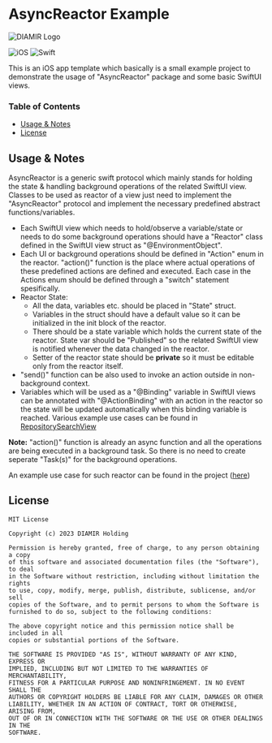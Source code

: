 # AsyncReactor Example

![DIAMIR Logo](https://diamir.io/wp-content/uploads/Horizontal-Logomark-Logotype-Inverted-on-transparent.png)

![iOS](https://img.shields.io/badge/iOS-000000?style=for-the-badge&logo=ios&logoColor=white)
![Swift](https://img.shields.io/badge/Swift-FA7343?style=for-the-badge&logo=swift&logoColor=white)

This is an iOS app template which basically is a small example project to demonstrate the usage of "AsyncReactor" package and some basic SwiftUI views. 

### Table of Contents
* [Usage & Notes](#usage_notes)
* [License](#license)

## Usage & Notes <a name="usage_notes"></a>
AsyncReactor is a generic swift protocol which mainly stands for holding the state & handling background operations of the related SwiftUI view. Classes to be used as reactor of a view just need to implement the "AsyncReactor" protocol and implement the necessary predefined abstract functions/variables.

- Each SwiftUI view which needs to hold/observe a variable/state or needs to do some background operations should have a "Reactor" class defined in the SwiftUI view struct as "@EnvironmentObject".
- Each UI or background operations should be defined in "Action" enum in the reactor. "action()" function is the place where actual operations of these predefined actions are defined and executed. Each case in the Actions enum should be defined through a "switch" statement spesifically.
- Reactor State:
    - All the data, variables etc. should be placed in "State" struct.
    - Variables in the struct should have a default value so it can be initialized in the init block of the reactor.
    - There should be a state variable which holds the current state of the reactor. State var should be "Published" so the related SwiftUI view is notified whenever the data changed in the reactor. 
    - Setter of the reactor state should be **private** so it must be editable only from the reactor itself.
- "send()" function can be also used to invoke an action outside in non-background context.
- Variables which will be used as a "@Binding" variable in SwiftUI views can be annotated with "@ActionBinding" with an action in the reactor so the state will be updated automatically when this binding variable is reached. Various example use cases can be found in [RepositorySearchView](https://github.com/diamirio/AsyncReactor/blob/main/Example/AsyncReactorExample/Features/Repository/Search/RepositorySearchView.swift)

**Note:** "action()" function is already an async function and all the operations are being executed in a background task. So there is no need to create seperate "Task(s)" for the background operations. 

An example use case for such reactor can be found in the project ([here](https://github.com/diamirio/AsyncReactor/blob/main/Example/AsyncReactorExample/Features/Repository/Search/RepositorySearchReactor.swift))

## License <a name="license"></a>
```
MIT License

Copyright (c) 2023 DIAMIR Holding

Permission is hereby granted, free of charge, to any person obtaining a copy
of this software and associated documentation files (the "Software"), to deal
in the Software without restriction, including without limitation the rights
to use, copy, modify, merge, publish, distribute, sublicense, and/or sell
copies of the Software, and to permit persons to whom the Software is
furnished to do so, subject to the following conditions:

The above copyright notice and this permission notice shall be included in all
copies or substantial portions of the Software.

THE SOFTWARE IS PROVIDED "AS IS", WITHOUT WARRANTY OF ANY KIND, EXPRESS OR
IMPLIED, INCLUDING BUT NOT LIMITED TO THE WARRANTIES OF MERCHANTABILITY,
FITNESS FOR A PARTICULAR PURPOSE AND NONINFRINGEMENT. IN NO EVENT SHALL THE
AUTHORS OR COPYRIGHT HOLDERS BE LIABLE FOR ANY CLAIM, DAMAGES OR OTHER
LIABILITY, WHETHER IN AN ACTION OF CONTRACT, TORT OR OTHERWISE, ARISING FROM,
OUT OF OR IN CONNECTION WITH THE SOFTWARE OR THE USE OR OTHER DEALINGS IN THE
SOFTWARE.
```
